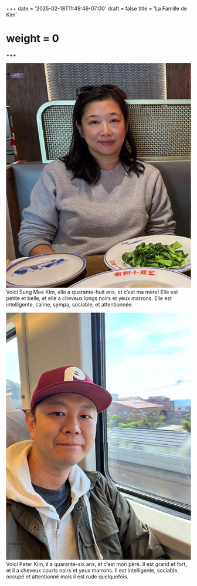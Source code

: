 +++
date = '2025-02-18T11:49:46-07:00'
draft = false
title = 'La Famille de Kim'
# weight = 0
+++

![picture of mom](sung_mee.jpeg)
Voici Sung Mee Kim, elle a quarante-huit ans, et c’est ma mère! Elle est petite et belle, et elle a cheveux longs noirs et yeux marrons. Elle est intelligente, calme, sympa, sociable, et attentionnée.

![picture of dad](peter.jpeg)
Voici Peter Kim, il a quarante-six ans, et c’est mon père. Il est grand et fort, et il a cheveux courts noirs et yeux marrons. Il est intelligente, sociable, occupé et attentionné mais il est rude quelquefois.